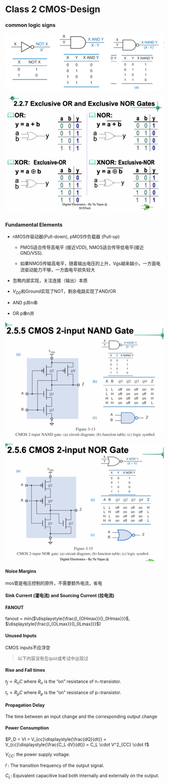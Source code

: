 # Class 2 CMOS-Design

### common logic signs

![common_logic](img/class2/common_logic.png)

![x_or_nor](img/class2/x_or_nor.png)

### Fundamental Elements

- nMOS作驱动器(Pull-down), pMOS作负载器 (Pull-up)

  - PMOS适合传导高电平 (接近VDD), NMOS适合传导低电平(接近GND/VSS).

  - 如果NMOS传输高电平，随着输出电压的上升，Vgs越来越小，一方面电流驱动能力不够，一方面电平损失较大

- 忽略内部实现，关注连接（输出）本质
- $V_{DD}$和Ground实现了NOT，剩余电路实现了AND/OR



- AND p并n串
- OR  p串n并

![nand_gate](img/class2/nand_gate.png)

![nor_gate](img/class2/nor_gate.png)



#### Noise Margins

mos管是电压控制的原件，不需要额外电流，省电

#### Sink Current (灌电流) and Sourcing Current (拉电流)

#### FANOUT

fanout = min($\displaystyle{\frac{I_{OHmax}}{I_{IHmax}}}$, $\displaystyle{\frac{I_{OLmax}}{I_{ILmax}}}$)

#### Unused Inputs

CMOS inputs不应浮空



> 以下内容没有在quiz或考试中出现过

#### Rise and Fall times

$t_f \propto R_nC$ where $R_n$ is the “on” resistance of n−transistor. 

$t_r \propto R_pC$ where $R_p$ is the “on” resistance of p−transistor. 

#### Propagation Delay

The time between an input change and the corresponding output change

#### Power Consumption

$P_D = VI = V_{cc}\displaystyle{\frac{dQ}{dt}} = V_{cc}\displaystyle{\frac{C_L dV}{dt}} = C_L \cdot V^2_{CC} \cdot f$

$V_{CC}$: the power supply voltage.

𝑓 : The transition frequency of the output signal. 

$C_L$: Equivalent capacitive load both internally and externally on the output.
